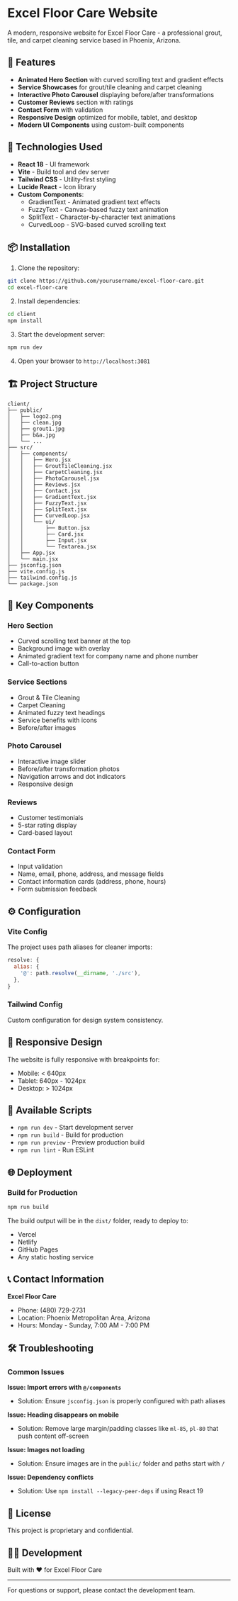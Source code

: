 # Excel Floor Care Website

A modern, responsive website for Excel Floor Care - a professional grout, tile, and carpet cleaning service based in Phoenix, Arizona.

## 🌟 Features

- **Animated Hero Section** with curved scrolling text and gradient effects
- **Service Showcases** for grout/tile cleaning and carpet cleaning
- **Interactive Photo Carousel** displaying before/after transformations
- **Customer Reviews** section with ratings
- **Contact Form** with validation
- **Responsive Design** optimized for mobile, tablet, and desktop
- **Modern UI Components** using custom-built components

## 🚀 Technologies Used

- **React 18** - UI framework
- **Vite** - Build tool and dev server
- **Tailwind CSS** - Utility-first styling
- **Lucide React** - Icon library
- **Custom Components**:
  - GradientText - Animated gradient text effects
  - FuzzyText - Canvas-based fuzzy text animation
  - SplitText - Character-by-character text animations
  - CurvedLoop - SVG-based curved scrolling text

## 📦 Installation

1. Clone the repository:
```bash
git clone https://github.com/yourusername/excel-floor-care.git
cd excel-floor-care
```

2. Install dependencies:
```bash
cd client
npm install
```

3. Start the development server:
```bash
npm run dev
```

4. Open your browser to `http://localhost:3081`

## 🏗️ Project Structure

```
client/
├── public/
│   ├── logo2.png
│   ├── clean.jpg
│   ├── grout1.jpg
│   ├── b&a.jpg
│   └── ...
├── src/
│   ├── components/
│   │   ├── Hero.jsx
│   │   ├── GroutTileCleaning.jsx
│   │   ├── CarpetCleaning.jsx
│   │   ├── PhotoCarousel.jsx
│   │   ├── Reviews.jsx
│   │   ├── Contact.jsx
│   │   ├── GradientText.jsx
│   │   ├── FuzzyText.jsx
│   │   ├── SplitText.jsx
│   │   ├── CurvedLoop.jsx
│   │   └── ui/
│   │       ├── Button.jsx
│   │       ├── Card.jsx
│   │       ├── Input.jsx
│   │       └── Textarea.jsx
│   ├── App.jsx
│   └── main.jsx
├── jsconfig.json
├── vite.config.js
├── tailwind.config.js
└── package.json
```

## 🎨 Key Components

### Hero Section
- Curved scrolling text banner at the top
- Background image with overlay
- Animated gradient text for company name and phone number
- Call-to-action button

### Service Sections
- Grout & Tile Cleaning
- Carpet Cleaning
- Animated fuzzy text headings
- Service benefits with icons
- Before/after images

### Photo Carousel
- Interactive image slider
- Before/after transformation photos
- Navigation arrows and dot indicators
- Responsive design

### Reviews
- Customer testimonials
- 5-star rating display
- Card-based layout

### Contact Form
- Input validation
- Name, email, phone, address, and message fields
- Contact information cards (address, phone, hours)
- Form submission feedback

## ⚙️ Configuration

### Vite Config
The project uses path aliases for cleaner imports:
```javascript
resolve: {
  alias: {
    '@': path.resolve(__dirname, './src'),
  },
}
```

### Tailwind Config
Custom configuration for design system consistency.

## 📱 Responsive Design

The website is fully responsive with breakpoints for:
- Mobile: < 640px
- Tablet: 640px - 1024px
- Desktop: > 1024px

## 🎯 Available Scripts

- `npm run dev` - Start development server
- `npm run build` - Build for production
- `npm run preview` - Preview production build
- `npm run lint` - Run ESLint

## 🌐 Deployment

### Build for Production
```bash
npm run build
```

The build output will be in the `dist/` folder, ready to deploy to:
- Vercel
- Netlify
- GitHub Pages
- Any static hosting service

## 📞 Contact Information

**Excel Floor Care**
- Phone: (480) 729-2731
- Location: Phoenix Metropolitan Area, Arizona
- Hours: Monday - Sunday, 7:00 AM - 7:00 PM

## 🛠️ Troubleshooting

### Common Issues

**Issue: Import errors with `@/components`**
- Solution: Ensure `jsconfig.json` is properly configured with path aliases

**Issue: Heading disappears on mobile**
- Solution: Remove large margin/padding classes like `ml-85`, `pl-80` that push content off-screen

**Issue: Images not loading**
- Solution: Ensure images are in the `public/` folder and paths start with `/`

**Issue: Dependency conflicts**
- Solution: Use `npm install --legacy-peer-deps` if using React 19

## 📄 License

This project is proprietary and confidential.

## 👨‍💻 Development

Built with ❤️ for Excel Floor Care

---

For questions or support, please contact the development team.
